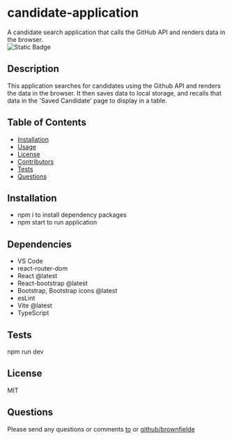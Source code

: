 # candidate-application
A candidate search application that calls the GitHub API and renders data in the browser.   
  ![Static Badge](https://img.shields.io/badge/license-MIT-blue.svg)
  ## Description
  This application searches for candidates using the Github API and renders the data in the browser. It then saves data to local storage, and recalls that data in the 'Saved Candidate' page to display in a table. 
  ## Table of Contents
  - [Installation](#installation)
  - [Usage](#usage)
  - [License](#license)
  - [Contributors](#contributors)
  - [Tests](#tests)
  - [Questions](#questions)
  ## Installation
  - npm i to install dependency packages
  - npm start to run application 
  ## Dependencies 
  - VS Code
  - react-router-dom
  - React @latest
  - React-bootstrap @latest
  - Bootstrap, Bootstrap icons @latest
  - esLint
  - Vite @latest
  - TypeScript
  ## Tests 
  npm run dev
  ## License 
  MIT
  ## Questions
  Please send any questions or comments [to](mailto:shelleb93@gmail.com) or [github/brownfielde](https://github.com/brownfielde)
